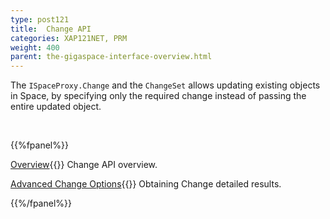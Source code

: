 ```yaml
---
type: post121
title:  Change API
categories: XAP121NET, PRM
weight: 400
parent: the-gigaspace-interface-overview.html
---
```



The `ISpaceProxy.Change` and the `ChangeSet` allows updating existing objects in Space, by specifying only the required change instead of passing the entire updated object.




<br>

{{%fpanel%}}

[Overview](./change-api.html){{<wbr>}}
Change API overview.

[Advanced Change Options](./change-api-advanced.html){{<wbr>}}
Obtaining Change detailed results.

{{%/fpanel%}}
